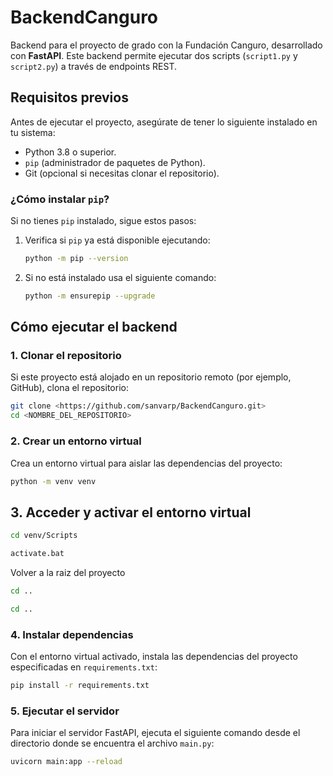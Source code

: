 # **BackendCanguro**
Backend para el proyecto de grado con la Fundación Canguro, desarrollado con **FastAPI**. Este backend permite ejecutar dos scripts (`script1.py` y `script2.py`) a través de endpoints REST.

## **Requisitos previos**
Antes de ejecutar el proyecto, asegúrate de tener lo siguiente instalado en tu sistema:
- Python 3.8 o superior.
- `pip` (administrador de paquetes de Python).
- Git (opcional si necesitas clonar el repositorio).

### **¿Cómo instalar `pip`?**
Si no tienes `pip` instalado, sigue estos pasos:

1. Verifica si `pip` ya está disponible ejecutando:
   ```bash
   python -m pip --version
   ```
2. Si no está instalado usa el siguiente comando:
   ```bash
   python -m ensurepip --upgrade
   ```
## **Cómo ejecutar el backend**

### **1. Clonar el repositorio**
Si este proyecto está alojado en un repositorio remoto (por ejemplo, GitHub), clona el repositorio:

```bash
git clone <https://github.com/sanvarp/BackendCanguro.git>
cd <NOMBRE_DEL_REPOSITORIO>
```
### **2. Crear un entorno virtual**
Crea un entorno virtual para aislar las dependencias del proyecto:

```bash
python -m venv venv
```
## **3. Acceder y activar el entorno virtual**
```bash
cd venv/Scripts 
```
```bash
activate.bat
```
Volver a la raiz del proyecto
```bash
cd ..
```
```bash
cd ..
```
### **4. Instalar dependencias**
Con el entorno virtual activado, instala las dependencias del proyecto especificadas en `requirements.txt`:

```bash
pip install -r requirements.txt
```

### **5. Ejecutar el servidor**
Para iniciar el servidor FastAPI, ejecuta el siguiente comando desde el directorio donde se encuentra el archivo `main.py`:

```bash
uvicorn main:app --reload
```
